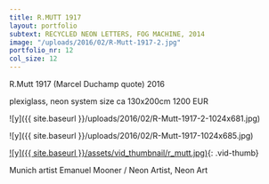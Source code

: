 ```yaml
---
title: R.MUTT 1917
layout: portfolio
subtext: RECYCLED NEON LETTERS, FOG MACHINE, 2014
image: "/uploads/2016/02/R-Mutt-1917-2.jpg"
portfolio_nr: 12
col_size: 12
---
```

R.Mutt 1917
(Marcel Duchamp quote)
2016

plexiglass, neon system
size ca 130x200cm
1200 EUR

![y]({{ site.baseurl }}/uploads/2016/02/R-Mutt-1917-2-1024x681.jpg)

![y]({{ site.baseurl }}/uploads/2016/02/R-Mutt-1917-1024x685.jpg)

[![y]({{ site.baseurl }}/assets/vid_thumbnail/r_mutt.jpg)](https://www.youtube.com/watch?v=KTTX38qaro0){: .vid-thumb}


Munich artist Emanuel Mooner / Neon Artist, Neon Art
